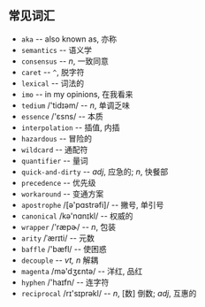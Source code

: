 ## 常见词汇

- `aka` -- also known as, 亦称
- `semantics` -- 语义学
- `consensus` -- *n*, 一致同意
- `caret` -- `^`, 脱字符
- `lexical` -- 词法的
- `imo` -- in my opinions, 在我看来
- `tedium` /'tidɪəm/ -- *n*, 单调乏味
- `essence` /'ɛsns/ -- 本质
- `interpolation` -- 插值, 内插
- `hazardous` -- 冒险的
- `wildcard` -- 通配符
- `quantifier` -- 量词
- `quick-and-dirty` -- *adj*, 应急的; *n*, 快餐部
- `precedence` -- 优先级
- `workaround` -- 变通方案
- `apostrophe` /[ə'pɑstrəfi]/ -- 撇号, 单引号
- `canonical` /kə'nɑnɪkl/ -- 权威的
- `wrapper` /'ræpɚ/ -- *n*, 包装
- `arity` /ˈærɪti/ -- 元数
- `baffle` /'bæfl/ -- 使困惑
- `decouple` -- *vt, n* 解耦
- `magenta` /mə'dʒɛntə/ -- 洋红, 品红
- `hyphen` /'haɪfn/ -- 连字符
- `reciprocal` /rɪ'sɪprəkl/ -- *n*, [数] 倒数; *adj*, 互惠的

